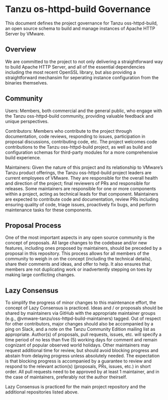 
# Tanzu os-httpd-build Governance

This document defines the project governance for Tanzu oss-httpd-build, an open source schema to build and manage instances of Apache HTTP Server by VMware.

## Overview

We are committed to the project to not only delivering a straightforward way to build Apache HTTP Server, and all of the essential dependencies including the most recent OpenSSL library, but also providing a straightforward mechansim for seperating instance configuration from the binaries themselves.

## Community

Users: Members, both commercial and the general public, who engage with the Tanzu oss-httpd-build community, providing valuable feedback and unique perspectives.

Contributors: Members who contribute to the project through documentation, code reviews, responding to issues, participation in proposal discussions, contributing code, etc. The project welcomes code contributions to the Tanzu oss-httpd-build project, as well as build and configuration schemas for third-party modules for a more comprehensive build experience. 

Maintainers: Given the nature of this project and its relationship to VMware’s Tanzu product offerings, the Tanzu oss-httpd-build project leaders are current employees of VMware. They are responsible for the overall health and direction of the project; final reviewers of PRs and responsible for releases. Some maintainers are responsible for one or more components within a project, acting as technical leads for that component. Maintainers are expected to contribute code and documentation, review PRs including ensuring quality of code, triage issues, proactively fix bugs, and perform maintenance tasks for these components. 

## Proposal Process

One of the most important aspects in any open source community is the concept of proposals. All large changes to the codebase and/or new features, including ones proposed by maintainers, should be preceded by a proposal in this repository. This process allows for all members of the community to weigh in on the concept (including the technical details), share their comments and ideas, and offer to help. It also ensures that members are not duplicating work or inadvertently stepping on toes by making large conflicting changes.

## Lazy Consensus

To simplify the progress of minor changes to this maintenance effort, the concept of Lazy Consensus is practiced. Ideas and / or proposals should be shared by maintainers via GitHub with the appropriate maintainer groups (e.g., @vmware-tanzu/oss-httpd-build-maintainers) tagged. Out of respect for other contributors, major changes should also be accompanied by a ping on Slack, and a note on the Tanzu Community Edition mailing list as appropriate. Author(s) of proposals, pull requests, issues, etc. will specify a time period of no less than five (5) working days for comment and remain cognizant of popular observed world holidays.
Other maintainers may request additional time for review, but should avoid blocking progress and abstain from delaying progress unless absolutely needed. The expectation is that blocking progress is accompanied by a guarantee to review and respond to the relevant action(s) (proposals, PRs, issues, etc.) in short order. All pull requests need to be approved by at least 1 maintainer, and in the case of maintainers, preferably not the author theirself.

Lazy Consensus is practiced for the main project repository and the additional repositories listed above.
